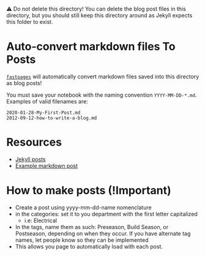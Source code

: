 ⚠️ Do not delete this directory!  You can delete the blog post files in this directory, but you should still keep this directory around as Jekyll expects this folder to exist.

# Auto-convert markdown files To Posts

[`fastpages`](https://github.com/fastai/fastpages) will automatically convert markdown files saved into this directory as blog posts!

You must save your notebook with the naming convention `YYYY-MM-DD-*.md`.  Examples of valid filenames are:

```shell
2020-01-28-My-First-Post.md
2012-09-12-how-to-write-a-blog.md
```

# Resources

- [Jekyll posts](https://jekyllrb.com/docs/posts/)
- [Example markdown post](https://github.com/fastai/fastpages/blob/master/_posts/2020-01-14-test-markdown-post.md)

# How to make posts (!Important)
- Create a post using yyyy-mm-dd-name nomenclature 
- in the categories: set it to you department with the first letter capitalized
    - i.e: Electrical
- In the tags, name them as such: Preseason, Build Season, or Postseason, depending on when they occur. If you have alternate tag names, let people know so they can be implemented
- This allows you page to automatically load with each post.
